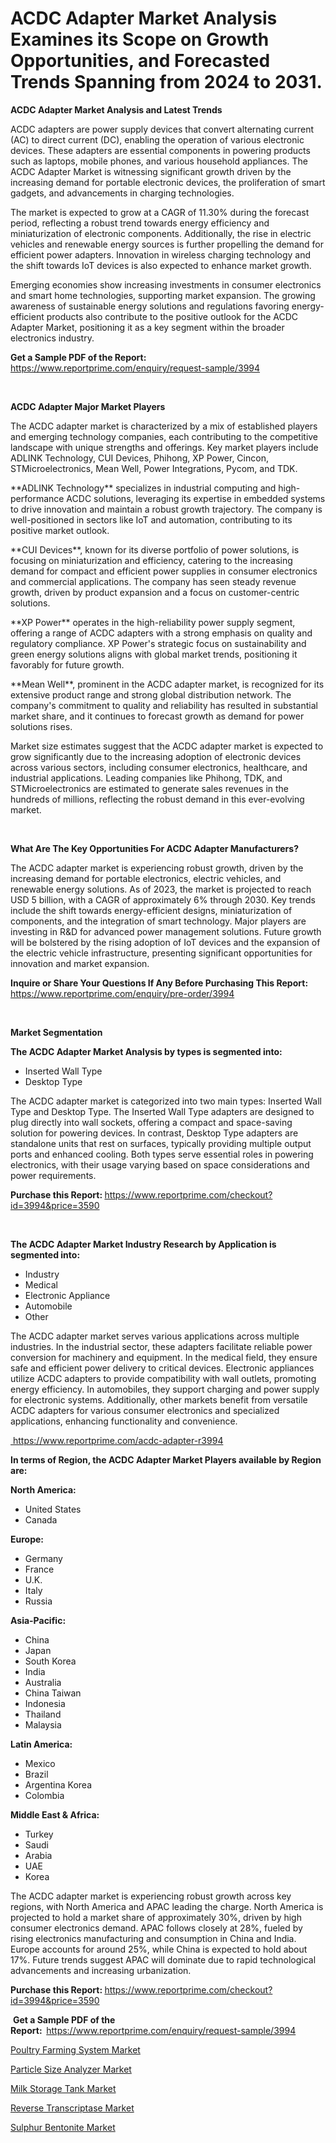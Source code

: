 <p><h1>ACDC Adapter Market Analysis Examines its Scope on Growth Opportunities, and Forecasted Trends Spanning from 2024 to 2031.</h1></p><p><strong>ACDC Adapter Market Analysis and Latest Trends</strong></p>
<p><p>ACDC adapters are power supply devices that convert alternating current (AC) to direct current (DC), enabling the operation of various electronic devices. These adapters are essential components in powering products such as laptops, mobile phones, and various household appliances. The ACDC Adapter Market is witnessing significant growth driven by the increasing demand for portable electronic devices, the proliferation of smart gadgets, and advancements in charging technologies. </p><p>The market is expected to grow at a CAGR of 11.30% during the forecast period, reflecting a robust trend towards energy efficiency and miniaturization of electronic components. Additionally, the rise in electric vehicles and renewable energy sources is further propelling the demand for efficient power adapters. Innovation in wireless charging technology and the shift towards IoT devices is also expected to enhance market growth. </p><p>Emerging economies show increasing investments in consumer electronics and smart home technologies, supporting market expansion. The growing awareness of sustainable energy solutions and regulations favoring energy-efficient products also contribute to the positive outlook for the ACDC Adapter Market, positioning it as a key segment within the broader electronics industry.</p></p>
<p><strong>Get a Sample PDF of the Report:&nbsp;</strong> <a href="https://www.reportprime.com/enquiry/request-sample/3994">https://www.reportprime.com/enquiry/request-sample/3994</a></p>
<p>&nbsp;</p>
<p><strong>ACDC Adapter Major Market Players</strong></p>
<p><p>The ACDC adapter market is characterized by a mix of established players and emerging technology companies, each contributing to the competitive landscape with unique strengths and offerings. Key market players include ADLINK Technology, CUI Devices, Phihong, XP Power, Cincon, STMicroelectronics, Mean Well, Power Integrations, Pycom, and TDK.</p><p>**ADLINK Technology** specializes in industrial computing and high-performance ACDC solutions, leveraging its expertise in embedded systems to drive innovation and maintain a robust growth trajectory. The company is well-positioned in sectors like IoT and automation, contributing to its positive market outlook.</p><p>**CUI Devices**, known for its diverse portfolio of power solutions, is focusing on miniaturization and efficiency, catering to the increasing demand for compact and efficient power supplies in consumer electronics and commercial applications. The company has seen steady revenue growth, driven by product expansion and a focus on customer-centric solutions.</p><p>**XP Power** operates in the high-reliability power supply segment, offering a range of ACDC adapters with a strong emphasis on quality and regulatory compliance. XP Power's strategic focus on sustainability and green energy solutions aligns with global market trends, positioning it favorably for future growth.</p><p>**Mean Well**, prominent in the ACDC adapter market, is recognized for its extensive product range and strong global distribution network. The company's commitment to quality and reliability has resulted in substantial market share, and it continues to forecast growth as demand for power solutions rises.</p><p>Market size estimates suggest that the ACDC adapter market is expected to grow significantly due to the increasing adoption of electronic devices across various sectors, including consumer electronics, healthcare, and industrial applications. Leading companies like Phihong, TDK, and STMicroelectronics are estimated to generate sales revenues in the hundreds of millions, reflecting the robust demand in this ever-evolving market.</p></p>
<p>&nbsp;</p>
<p><strong>What Are The Key Opportunities For ACDC Adapter Manufacturers?</strong></p>
<p><p>The ACDC adapter market is experiencing robust growth, driven by the increasing demand for portable electronics, electric vehicles, and renewable energy solutions. As of 2023, the market is projected to reach USD 5 billion, with a CAGR of approximately 6% through 2030. Key trends include the shift towards energy-efficient designs, miniaturization of components, and the integration of smart technology. Major players are investing in R&D for advanced power management solutions. Future growth will be bolstered by the rising adoption of IoT devices and the expansion of the electric vehicle infrastructure, presenting significant opportunities for innovation and market expansion.</p></p>
<p><strong>Inquire or Share Your Questions If Any Before Purchasing This Report:</strong> <a href="https://www.reportprime.com/enquiry/pre-order/3994">https://www.reportprime.com/enquiry/pre-order/3994</a></p>
<p>&nbsp;</p>
<p><strong>Market Segmentation</strong></p>
<p><strong>The ACDC Adapter Market Analysis by types is segmented into:</strong></p>
<p><ul><li>Inserted Wall Type</li><li>Desktop Type</li></ul></p>
<p><p>The ACDC adapter market is categorized into two main types: Inserted Wall Type and Desktop Type. The Inserted Wall Type adapters are designed to plug directly into wall sockets, offering a compact and space-saving solution for powering devices. In contrast, Desktop Type adapters are standalone units that rest on surfaces, typically providing multiple output ports and enhanced cooling. Both types serve essential roles in powering electronics, with their usage varying based on space considerations and power requirements.</p></p>
<p><strong>Purchase this Report:&nbsp;</strong><a href="https://www.reportprime.com/checkout?id=3994&price=3590">https://www.reportprime.com/checkout?id=3994&price=3590</a></p>
<p>&nbsp;</p>
<p><strong>The ACDC Adapter Market Industry Research by Application is segmented into:</strong></p>
<p><ul><li>Industry</li><li>Medical</li><li>Electronic Appliance</li><li>Automobile</li><li>Other</li></ul></p>
<p><p>The ACDC adapter market serves various applications across multiple industries. In the industrial sector, these adapters facilitate reliable power conversion for machinery and equipment. In the medical field, they ensure safe and efficient power delivery to critical devices. Electronic appliances utilize ACDC adapters to provide compatibility with wall outlets, promoting energy efficiency. In automobiles, they support charging and power supply for electronic systems. Additionally, other markets benefit from versatile ACDC adapters for various consumer electronics and specialized applications, enhancing functionality and convenience.</p></p>
<p><a href="https://www.reportprime.com/acdc-adapter-r3994">&nbsp;https://www.reportprime.com/acdc-adapter-r3994</a></p>
<p><strong>In terms of Region, the ACDC Adapter Market Players available by Region are:</strong></p>
<p>
    <p> <strong> North America: </strong>
        <ul>
            <li>United States</li>
            <li>Canada</li>
        </ul>
        </p> 
    <p> <strong> Europe: </strong>
        <ul>
            <li>Germany</li>
            <li>France</li>
            <li>U.K.</li>
            <li>Italy</li>
            <li>Russia</li>
        </ul>
        </p> 
    <p> <strong> Asia-Pacific: </strong>
        <ul>
            <li>China</li>
            <li>Japan</li>
            <li>South Korea</li>
            <li>India</li>
            <li>Australia</li>
            <li>China Taiwan</li>
            <li>Indonesia</li>
            <li>Thailand</li>
            <li>Malaysia</li>
        </ul>
        </p> 
    <p> <strong> Latin America: </strong>
        <ul>
            <li>Mexico</li>
            <li>Brazil</li>
            <li>Argentina Korea</li>
            <li>Colombia</li>
        </ul>
        </p> 
    <p> <strong> Middle East & Africa: </strong>
        <ul>
            <li>Turkey</li>
            <li>Saudi</li>
            <li>Arabia</li>
            <li>UAE</li>
            <li>Korea</li>
        </ul>
    </p>
    </p>
<p><p>The ACDC adapter market is experiencing robust growth across key regions, with North America and APAC leading the charge. North America is projected to hold a market share of approximately 30%, driven by high consumer electronics demand. APAC follows closely at 28%, fueled by rising electronics manufacturing and consumption in China and India. Europe accounts for around 25%, while China is expected to hold about 17%. Future trends suggest APAC will dominate due to rapid technological advancements and increasing urbanization.</p></p>
<p><strong>Purchase this Report: </strong><a href="https://www.reportprime.com/checkout?id=3994&price=3590">https://www.reportprime.com/checkout?id=3994&price=3590</a></p>
<p>&nbsp;<strong>Get a Sample PDF of the Report:&nbsp;&nbsp;</strong><a href="https://www.reportprime.com/enquiry/request-sample/3994">https://www.reportprime.com/enquiry/request-sample/3994</a></p>
<p><strong></strong></p>
<p><p><a href="https://issuu.com/reportprime-2/docs/poultry-farming-system-market-size-_74563f7214893f">Poultry Farming System Market</a></p><p><a href="https://www.linkedin.com/pulse/global-particle-size-analyzer-market-projected-grow-cagr-1pzge?trackingId=8Y8ROmECQLGl02hsU6PeXA%3D%3D">Particle Size Analyzer Market</a></p><p><a href="https://issuu.com/reportprime-2/docs/milk-storage-tank-market-size-2030._e114f910ad8395">Milk Storage Tank Market</a></p><p><a href="https://www.linkedin.com/pulse/reverse-transcriptase-market2024-2031-industry-insights-vygie?trackingId=%2BmJPGi09TFK0Tk1U%2BZMxvw%3D%3D">Reverse Transcriptase Market</a></p><p><a href="https://www.linkedin.com/pulse/future-sulphur-bentonite-market-global-forecast-trends-2024-cbvqe?trackingId=L69zKq%2FpT1auEFBNYr8zwQ%3D%3D">Sulphur Bentonite Market</a></p></p>